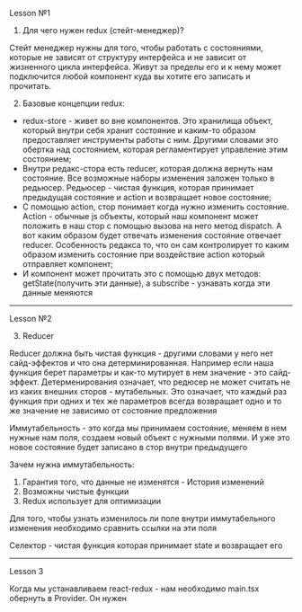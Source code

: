 Lesson №1

1. Для чего нужен redux (стейт-менеджер)?

Стейт менеджер нужны для того, чтобы работать с состояниями, которые не зависят от структуру интерфейса и не зависит от жизненного цикла интерфейса. Живут за пределы
его и к нему может подключится любой компонент куда вы хотите его записать и прочитать.

2. Базовые концепции redux:

- redux-store - живет во вне компонентов. Это хранилища объект, который внутри себя хранит состояние и каким-то образом предоставляет инструменты работы с ним. Другими словами это обертка над состоянием, которая регламентирует управление этим состоянием;
- Внутри редакс-стора есть reducer, которая должна вернуть нам состояние. Все возможные наборы изменения заложен только в редьюсер. Редьюсер - чистая функция, которая принимает предыдущая состояние и action и возвращает новое состояние;
- С помощью action, стор понимает когда нужно изменить состояние. Action - обычные js объекты, который наш компонент может положить в наш стор с помощью вызова на него метод dispatch. А вот каким образом будет отвечать изменения состояние отвечает reducer. Особенность редакса то, что он сам контролирует то каким образом изменить состояние при воздействие action который отправляет компонент;
- И компонент может прочитать это с помощью двух методов: getState(получить эти данные), а subscribe - узнавать когда эти данные меняются

---

Lesson №2

3. Reducer

Reducer должна быть чистая функция - другими словами у него нет сайд-эффектов и что она детерминированная. Например если наша функция берет параметры и как-то мутирует в нем значение - это сайд-эффект. Детерменирования означает, что редюсер не может
считать не из каких внешних сторов - мутабельных. Это означает, что каждый раз функция при одних и тех же параметров всегда возвращает одно и то же значение не
зависимо от состояние предложения

Иммутабельность - это когда мы принимаем состояние, меняем в нем нужные нам поля, создаем новый объект с нужными полями. И уже это новое состояние будет записано в стор внутри предыдущего

Зачем нужна иммутабельность:

1. Гарантия того, что данные не изменятся - История изменений
2. Возможны чистые функции
3. Redux использует для оптимизации

Для того, чтобы узнать изменилось ли поле внутри иммутабельного изменения необходимо
сравнить ссылки на эти поля

Селектор - чистая функция которая принимает state и возвращает его

--- 

Lesson 3 

Когда мы устанавливаем react-redux - нам необходимо
main.tsx обернуть в Provider. Он нужен